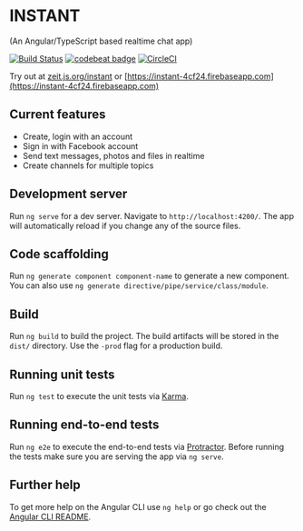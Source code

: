 # INSTANT 
(An Angular/TypeScript based realtime chat app)

[![Build Status](https://travis-ci.org/finnzeit/instant.svg?branch=master)](https://travis-ci.org/finnzeit/instant)
[![codebeat badge](https://codebeat.co/badges/1b33c26b-9165-454f-b3df-dbe4dfb56c9e)](https://codebeat.co/projects/github-com-finnzeit-instant-master)
[![CircleCI](https://circleci.com/gh/finnzeit/instant.svg?style=svg)](https://circleci.com/gh/finnzeit/instant)

Try out at [zeit.js.org/instant](https://zeit.js.org/instant/) or [https://instant-4cf24.firebaseapp.com](https://instant-4cf24.firebaseapp.com) 

## Current features
- Create, login with an account
- Sign in with Facebook account
- Send text messages, photos and files in realtime
- Create channels for multiple topics

## Development server
Run `ng serve` for a dev server. Navigate to `http://localhost:4200/`. The app will automatically reload if you change any of the source files.

## Code scaffolding

Run `ng generate component component-name` to generate a new component. You can also use `ng generate directive/pipe/service/class/module`.

## Build

Run `ng build` to build the project. The build artifacts will be stored in the `dist/` directory. Use the `-prod` flag for a production build.

## Running unit tests

Run `ng test` to execute the unit tests via [Karma](https://karma-runner.github.io).

## Running end-to-end tests

Run `ng e2e` to execute the end-to-end tests via [Protractor](http://www.protractortest.org/).
Before running the tests make sure you are serving the app via `ng serve`.

## Further help

To get more help on the Angular CLI use `ng help` or go check out the [Angular CLI README](https://github.com/angular/angular-cli/blob/master/README.md).
